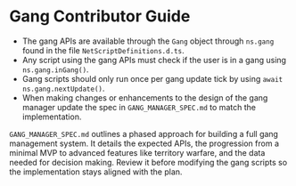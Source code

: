 # Gang Contributor Guide

* The gang APIs are available through the `Gang` object through
  `ns.gang` found in the file `NetScriptDefinitions.d.ts`.
* Any script using the gang APIs must check if the user is in a gang
  using `ns.gang.inGang()`.
* Gang scripts should only run once per gang update tick by using `await ns.gang.nextUpdate()`.
* When making changes or enhancements to the design of the gang
  manager update the spec in `GANG_MANAGER_SPEC.md` to match the
  implementation.

`GANG_MANAGER_SPEC.md` outlines a phased approach for building a full
gang management system. It details the expected APIs, the progression
from a minimal MVP to advanced features like territory warfare, and the
data needed for decision making. Review it before modifying the gang
scripts so the implementation stays aligned with the plan.
